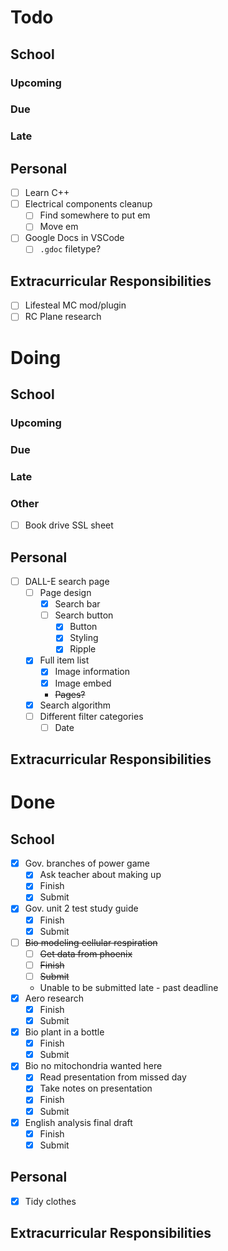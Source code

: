 # Todo
## School
### Upcoming
### Due
### Late
## Personal
- [ ] Learn C++
- [ ] Electrical components cleanup
    - [ ] Find somewhere to put em
    - [ ] Move em
- [ ] Google Docs in VSCode
    - [ ] `.gdoc` filetype?
## Extracurricular Responsibilities
- [ ] Lifesteal MC mod/plugin
- [ ] RC Plane research

# Doing
## School
### Upcoming
### Due
### Late
### Other
- [ ] Book drive SSL sheet
## Personal
- [ ] DALL-E search page
    - [ ] Page design
        - [x] Search bar
        - [ ] Search button
            - [x] Button
            - [x] Styling
            - [x] Ripple
    - [x] Full item list
        - [x] Image information
        - [x] Image embed
        - ~~Pages?~~
    - [x] Search algorithm
    - [ ] Different filter categories
        - [ ] Date
## Extracurricular Responsibilities

# Done
## School
- [x] Gov. branches of power game
    - [x] Ask teacher about making up
    - [x] Finish
    - [x] Submit
- [x] Gov. unit 2 test study guide
    - [x] Finish
    - [x] Submit
- [ ] ~~Bio modeling cellular respiration~~
    - [ ] ~~Get data from phoenix~~
    - [ ] ~~Finish~~
    - [ ] ~~Submit~~
    - Unable to be submitted late - past deadline
- [x] Aero research
    - [x] Finish
    - [x] Submit
- [x] Bio plant in a bottle
    - [x] Finish
    - [x] Submit
- [x] Bio no mitochondria wanted here
    - [x] Read presentation from missed day
    - [x] Take notes on presentation
    - [x] Finish
    - [x] Submit
- [x] English analysis final draft
    - [x] Finish
    - [x] Submit
## Personal
- [x] Tidy clothes
## Extracurricular Responsibilities
